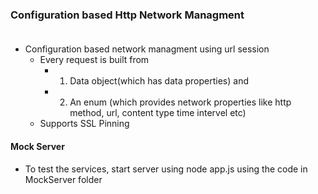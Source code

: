 ### Configuration based Http Network Managment<br><br>
* Configuration based network managment using url session 
  * Every request is built from 
    * 1. Data object(which has data properties) and 
    * 2. An enum (which provides network properties like http method, url, content type time intervel etc)   
  * Supports SSL Pinning

#### Mock Server
* To test the services, start server using node app.js using the code in MockServer folder
